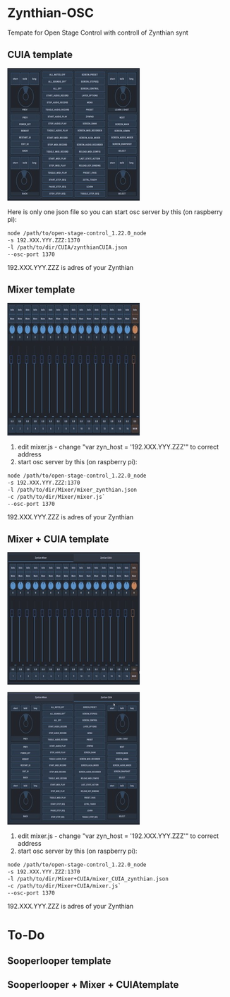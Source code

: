 # Zynthian-OSC
Tempate for Open Stage Control with controll of Zynthian synt

## CUIA template

![CUIA](doc/img/pic-1.jpg)

Here is only one json file so you can start osc server by this (on raspberry pi):

```
node /path/to/open-stage-control_1.22.0_node 
-s 192.XXX.YYY.ZZZ:1370
-l /path/to/dir/CUIA/zynthianCUIA.json
--osc-port 1370
```

192.XXX.YYY.ZZZ is adres of your Zynthian

## Mixer template

![Mixer](doc/img/pic-2.jpg)

1. edit mixer.js - change "var zyn_host = '192.XXX.YYY.ZZZ'" to correct address
2. start osc server by this (on raspberry pi):

```
node /path/to/open-stage-control_1.22.0_node 
-s 192.XXX.YYY.ZZZ:1370
-l /path/to/dir/Mixer/mixer_zynthian.json
-c /path/to/dir/Mixer/mixer.js`
--osc-port 1370
```

192.XXX.YYY.ZZZ is adres of your Zynthian

## Mixer + CUIA template 

![Mixer plus](doc/img/pic-3a.jpg)

![CUIA plus](doc/img/pic-3b.jpg)


1. edit mixer.js - change "var zyn_host = '192.XXX.YYY.ZZZ'" to correct address
2. start osc server by this (on raspberry pi):

```
node /path/to/open-stage-control_1.22.0_node 
-s 192.XXX.YYY.ZZZ:1370
-l /path/to/dir/Mixer+CUIA/mixer_CUIA_zynthian.json
-c /path/to/dir/Mixer+CUIA/mixer.js`
--osc-port 1370
```

192.XXX.YYY.ZZZ is adres of your Zynthian

# To-Do

## Sooperlooper template

## Sooperlooper + Mixer + CUIAtemplate
